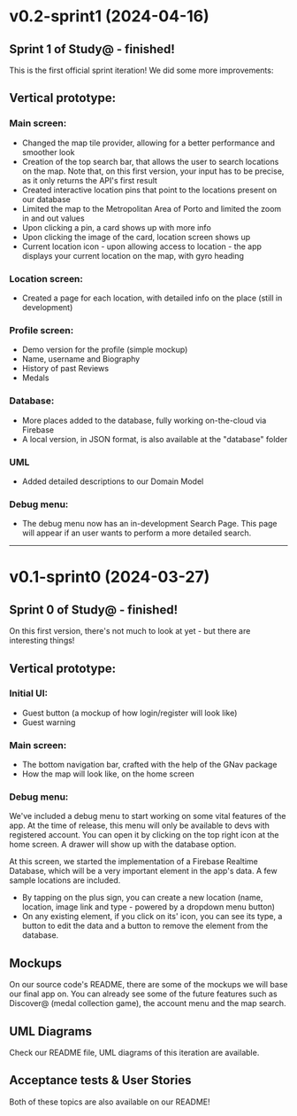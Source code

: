 # v0.2-sprint1 (2024-04-16)
## Sprint 1 of Study@ - finished!
This is the first official sprint iteration! We did some more improvements:

## Vertical prototype:
### Main screen:
- Changed the map tile provider, allowing for a better performance and smoother look
- Creation of the top search bar, that allows the user to search locations on the map. Note that, on this first version, your input has to be precise, as it only returns the API's first result
- Created interactive location pins that point to the locations present on our database
- Limited the map to the Metropolitan Area of Porto and limited the zoom in and out values
- Upon clicking a pin, a card shows up with more info
- Upon clicking the image of the card, location screen shows up
- Current location icon - upon allowing access to location - the app displays your current location on the map, with gyro heading

### Location screen:
- Created a page for each location, with detailed info on the place (still in development)

### Profile screen:
- Demo version for the profile (simple mockup)
- Name, username and Biography
- History of past Reviews
- Medals

### Database:
- More places added to the database, fully working on-the-cloud via Firebase
- A local version, in JSON format, is also available at the "database" folder

### UML
- Added detailed descriptions to our Domain Model

### Debug menu:
- The debug menu now has an in-development Search Page. This page will appear if an user wants to perform a more detailed search.

---
# v0.1-sprint0 (2024-03-27)

## Sprint 0 of Study@ - finished!
On this first version, there's not much to look at yet - but there are interesting things!


## Vertical prototype:
### Initial UI:
- Guest button (a mockup of how login/register will look like)
- Guest warning

### Main screen:
- The bottom navigation bar, crafted with the help of the GNav package
- How the map will look like, on the home screen

### Debug menu:

We've included a debug menu to start working on some vital features of the app. At the time of release, this menu will only be available to devs with registered account. You can open it by clicking on the top right icon at the home screen. A drawer will show up with the database option.

At this screen, we started the implementation of a Firebase Realtime Database, which will be a very important element in the app's data. A few sample locations are included.

- By tapping on the plus sign, you can create a new location (name, location, image link and type - powered by a dropdown menu button)
- On any existing element, if you click on its' icon, you can see its type, a button to edit the data and a button to remove the element from the database.


## Mockups

On our source code's README, there are some of the mockups we will base our final app on. You can already see some of the future features such as Discover@ (medal collection game), the account menu and the map search.

## UML Diagrams

Check our README file, UML diagrams of this iteration are available.

## Acceptance tests & User Stories

Both of these topics are also available on our README!